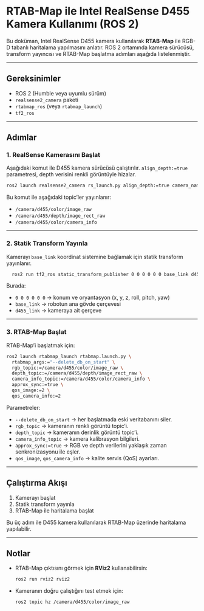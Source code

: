 # RTAB-Map ile Intel RealSense D455 Kamera Kullanımı (ROS 2)

Bu doküman, Intel RealSense D455 kamera kullanılarak **RTAB-Map** ile RGB-D tabanlı haritalama yapılmasını anlatır.
ROS 2 ortamında kamera sürücüsü, transform yayıncısı ve RTAB-Map başlatma adımları aşağıda listelenmiştir.

---

## Gereksinimler

* ROS 2 (Humble veya uyumlu sürüm)
* `realsense2_camera` paketi
* `rtabmap_ros` (veya `rtabmap_launch`)
* `tf2_ros`

---

## Adımlar

### 1. RealSense Kamerasını Başlat

Aşağıdaki komut ile D455 kamera sürücüsü çalıştırılır.
`align_depth:=true` parametresi, depth verisini renkli görüntüyle hizalar.

```bash
ros2 launch realsense2_camera rs_launch.py align_depth:=true camera_name:=d455
```

Bu komut ile aşağıdaki topic’ler yayınlanır:

* `/camera/d455/color/image_raw`
* `/camera/d455/depth/image_rect_raw`
* `/camera/d455/color/camera_info`

---

### 2. Statik Transform Yayınla

Kamerayı `base_link` koordinat sistemine bağlamak için statik transform yayınlanır.

```bash
  ros2 run tf2_ros static_transform_publisher 0 0 0 0 0 0 base_link d455_link
```

Burada:

* `0 0 0 0 0 0` → konum ve oryantasyon (x, y, z, roll, pitch, yaw)
* `base_link` → robotun ana gövde çerçevesi
* `d455_link` → kameraya ait çerçeve

---

### 3. RTAB-Map Başlat

RTAB-Map’i başlatmak için:

```bash
ros2 launch rtabmap_launch rtabmap.launch.py \
  rtabmap_args:="--delete_db_on_start" \
  rgb_topic:=/camera/d455/color/image_raw \
  depth_topic:=/camera/d455/depth/image_rect_raw \
  camera_info_topic:=/camera/d455/color/camera_info \
  approx_sync:=true \
  qos_image:=2 \
  qos_camera_info:=2
```

Parametreler:

* `--delete_db_on_start` → her başlatmada eski veritabanını siler.
* `rgb_topic` → kameranın renkli görüntü topic’i.
* `depth_topic` → kameranın derinlik görüntü topic’i.
* `camera_info_topic` → kamera kalibrasyon bilgileri.
* `approx_sync:=true` → RGB ve depth verilerini yaklaşık zaman senkronizasyonu ile eşler.
* `qos_image`, `qos_camera_info` → kalite servis (QoS) ayarları.

---

## Çalıştırma Akışı

1. Kamerayı başlat
2. Statik transform yayınla
3. RTAB-Map ile haritalama başlat

Bu üç adım ile D455 kamera kullanılarak RTAB-Map üzerinde haritalama yapılabilir.

---

## Notlar

* RTAB-Map çıktısını görmek için **RViz2** kullanabilirsin:

  ```bash
  ros2 run rviz2 rviz2
  ```
* Kameranın doğru çalıştığını test etmek için:

  ```bash
  ros2 topic hz /camera/d455/color/image_raw
  ```
